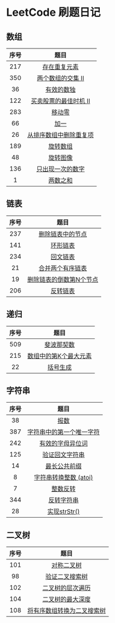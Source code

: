 # LeetCode 刷题日记


## 数组

|序号|题目|
|:---:|:---:|
| 217 | [存在重复元素](https://github.com/Meidanlong/all-in-one/blob/master/leetcode/src/main/java/com/meidl/leetcode/arrary/ContainsDuplicateSolution.java) |
| 350 | [两个数组的交集 II](https://github.com/Meidanlong/all-in-one/blob/master/leetcode/src/main/java/com/meidl/leetcode/arrary/IntersectSolution.java) |
| 36 | [有效的数独](https://github.com/Meidanlong/all-in-one/blob/master/leetcode/src/main/java/com/meidl/leetcode/arrary/IsValidSudokuSolution.java) |
| 122 | [买卖股票的最佳时机 II](https://github.com/Meidanlong/all-in-one/blob/master/leetcode/src/main/java/com/meidl/leetcode/arrary/MaxProfitSolution.java) |
| 283 | [移动零](https://github.com/Meidanlong/all-in-one/blob/master/leetcode/src/main/java/com/meidl/leetcode/arrary/MoveZeroesSolution.java) |
| 66 | [加一](https://github.com/Meidanlong/all-in-one/blob/master/leetcode/src/main/java/com/meidl/leetcode/arrary/PlusOneSolution.java) |
| 26 | [从排序数组中删除重复项](https://github.com/Meidanlong/all-in-one/blob/master/leetcode/src/main/java/com/meidl/leetcode/arrary/RemoveDuplicatesSolution.java) |
| 189 | [旋转数组](https://github.com/Meidanlong/all-in-one/blob/master/leetcode/src/main/java/com/meidl/leetcode/arrary/RotateSolution.java) |
| 48 | [旋转图像](https://github.com/Meidanlong/all-in-one/blob/master/leetcode/src/main/java/com/meidl/leetcode/arrary/RotateViewSolution.java) |
| 136 | [只出现一次的数字](https://github.com/Meidanlong/all-in-one/blob/master/leetcode/src/main/java/com/meidl/leetcode/arrary/SingleNumberSolution.java) |
| 1 | [两数之和](https://github.com/Meidanlong/all-in-one/blob/master/leetcode/src/main/java/com/meidl/leetcode/arrary/TwoSumSolution.java) |


## 链表

|序号|题目|
|:---:|:---:|
| 237 | [删除链表中的节点](https://github.com/Meidanlong/all-in-one/blob/master/leetcode/src/main/java/com/meidl/leetcode/linkedlist/ContainsDuplicateSolution.java) |
| 141 | [环形链表](https://github.com/Meidanlong/all-in-one/blob/master/leetcode/src/main/java/com/meidl/leetcode/linkedlist/HasCycleSolution.java) |
| 234 | [回文链表](https://github.com/Meidanlong/all-in-one/blob/master/leetcode/src/main/java/com/meidl/leetcode/linkedlist/IsPalindromeSolution.java) |
| 21 | [合并两个有序链表](https://github.com/Meidanlong/all-in-one/blob/master/leetcode/src/main/java/com/meidl/leetcode/linkedlist/MergeTwoListsSolution.java) |
| 19 | [删除链表的倒数第N个节点](https://github.com/Meidanlong/all-in-one/blob/master/leetcode/src/main/java/com/meidl/leetcode/linkedlist/RemoveNthFromEndSulotion.java) |
| 206 | [反转链表](https://github.com/Meidanlong/all-in-one/blob/master/leetcode/src/main/java/com/meidl/leetcode/linkedlist/ReverseListSolution.java) |


## 递归

|序号|题目|
|:---:|:---:|
| 509 | [斐波那契数](https://github.com/Meidanlong/all-in-one/blob/master/leetcode/src/main/java/com/meidl/leetcode/recursion/FibSolution.java) |
| 215 | [数组中的第K个最大元素](https://github.com/Meidanlong/all-in-one/blob/master/leetcode/src/main/java/com/meidl/leetcode/recursion/FindKthLargestSolution.java) |
| 22 | [括号生成](https://github.com/Meidanlong/all-in-one/blob/master/leetcode/src/main/java/com/meidl/leetcode/recursion/GenerateParenthesisSolution.java) |


## 字符串

|序号|题目|
|:---:|:---:|
| 38 | [报数](https://github.com/Meidanlong/all-in-one/blob/master/leetcode/src/main/java/com/meidl/leetcode/string/CountAndSaySolution.java) |
| 387 | [字符串中的第一个唯一字符](https://github.com/Meidanlong/all-in-one/blob/master/leetcode/src/main/java/com/meidl/leetcode/string/FirstUniqCharSolution.java) |
| 242 | [有效的字母异位词](https://github.com/Meidanlong/all-in-one/blob/master/leetcode/src/main/java/com/meidl/leetcode/string/IsAnagramSolution.java) |
| 125 | [验证回文字符串](https://github.com/Meidanlong/all-in-one/blob/master/leetcode/src/main/java/com/meidl/leetcode/string/IsPalindromeSolution.java) |
| 14 | [最长公共前缀](https://github.com/Meidanlong/all-in-one/blob/master/leetcode/src/main/java/com/meidl/leetcode/string/LongestCommonPrefixSolution.java) |
| 8 | [字符串转换整数 (atoi)](https://github.com/Meidanlong/all-in-one/blob/master/leetcode/src/main/java/com/meidl/leetcode/string/MyAtoiSolution.java) |
| 7 | [整数反转](https://github.com/Meidanlong/all-in-one/blob/master/leetcode/src/main/java/com/meidl/leetcode/string/ReverseIntSolution.java) |
| 344 | [反转字符串](https://github.com/Meidanlong/all-in-one/blob/master/leetcode/src/main/java/com/meidl/leetcode/string/ReverseStringSolution.java) |
| 28 | [实现strStr()](https://github.com/Meidanlong/all-in-one/blob/master/leetcode/src/main/java/com/meidl/leetcode/string/StrStrSolution.java) |


## 二叉树

|序号|题目|
|:---:|:---:|
| 101 | [对称二叉树](https://github.com/Meidanlong/all-in-one/blob/master/leetcode/src/main/java/com/meidl/leetcode/tree/IsSymmetricSolution.java) |
| 98 | [验证二叉搜索树](https://github.com/Meidanlong/all-in-one/blob/master/leetcode/src/main/java/com/meidl/leetcode/tree/IsValidBSTSolution.java) |
| 102 | [二叉树的层次遍历](https://github.com/Meidanlong/all-in-one/blob/master/leetcode/src/main/java/com/meidl/leetcode/tree/LevelOrderSolution.java) |
| 104 | [二叉树的最大深度](https://github.com/Meidanlong/all-in-one/blob/master/leetcode/src/main/java/com/meidl/leetcode/tree/MaxDepthSolution.java) |
| 108 | [将有序数组转换为二叉搜索树](https://github.com/Meidanlong/all-in-one/blob/master/leetcode/src/main/java/com/meidl/leetcode/tree/SortedArrayToBSTSolution.java) |



